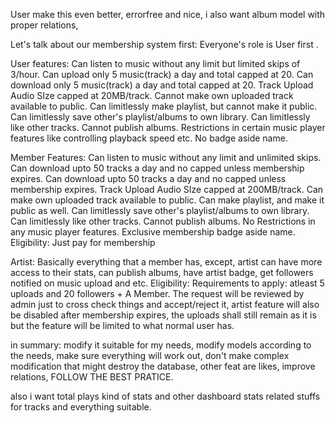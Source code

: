 User
make this even better, errorfree and nice, i also want album model with proper relations,

Let's talk about our membership system first:
Everyone's role is User first .

User features:
Can listen to music without any limit but limited skips of 3/hour.
Can upload only 5 music(track) a day and total capped at 20.
Can download only 5 music(track) a day and total capped at 20.
Track Upload Audio SIze capped at 20MB/track.
Cannot make own uploaded track available to public.
Can limitlessly make playlist, but cannot make it public.
Can limitlessly save other's playlist/albums to own library.
Can limitlessly like other tracks.
Cannot publish albums.
Restrictions in certain music player features like controlling playback speed etc.
No badge aside name.

Member Features:
Can listen to music without any limit and unlimited skips.
Can download upto 50 tracks a day and no capped unless membership expires.
Can download upto 50 tracks a day and no capped unless membership expires.
Track Upload Audio SIze capped at 200MB/track.
Can make own uploaded track available to public.
Can make playlist, and make it public as well.
Can limitlessly save other's playlist/albums to own library.
Can limitlessly like other tracks.
Cannot publish albums.
No Restrictions in any music player features.
Exclusive membership badge aside name.
Eligibility: Just pay for membership

Artist:
Basically everything that a member has, except, artist can have more access to their stats, can publish albums, have artist badge, get followers notified on music upload and etc.
Eligibility: Requirements to apply: atleast 5 uploads and 20 followers + A Member.
The request will be reviewed by admin just to cross check things and accept/reject it, artist feature will also be disabled after membership expires, the uploads shall still remain as it is but the feature will be limited to what normal user has.

in summary: modify it suitable for my needs, modify models according to the needs, make sure everything will work out, don't make complex modification that might destroy the database, other feat are likes, improve relations, FOLLOW THE BEST PRATICE.

also i want total plays kind of stats and other dashboard stats related stuffs for tracks and everything suitable.
